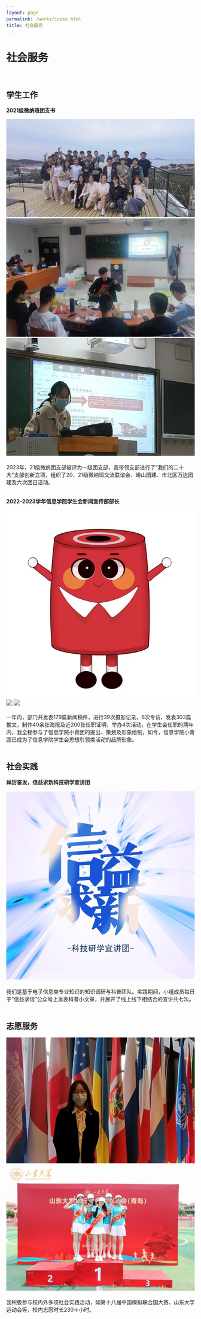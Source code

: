```yaml
---
layout: page
permalink: /works/index.html
title: 社会服务
---
```


# 社会服务
<br>

## 学生工作

**2021级微纳班团支书**<br>
<div class="third">
<img src="/images/tuanzhishu1.jpg">
<img src="/images/tuanzhishu2.jpg">
<img src="/images/tuanzhishu3.jpg">
</div>
<br>2023年，21级微纳团支部被评为一级团支部，我带领支部进行了“我们的二十大”支部创新立项，组织了20、21级微纳班交流联谊会、崂山团建、市北区万达团建及六次团日活动。<br><br>

**2022-2023学年信息学院学生会新闻宣传部部长**<br>
<div class="third">
<img src="/images/buzhang1.jpg">
<img src="/images/buzhang2.jpg">
<img src="/images/buzhang3.jpg">
</div>
<br>一年内，部门共发表179篇新闻稿件，进行39次摄影记录，6次专访，发表303篇推文，制作40余张海报及近200张任职证明，举办4次活动，在学生会任职的两年内，我全程参与了信息学院小青团的提出、策划及形象绘制，如今，信息学院小青团已成为了信息学院学生会思想引领类活动的品牌形象。<br><br>

## 社会实践

**踔厉奋发，信益求新科技研学宣讲团**
<div class="third">
<img src="/images/shehuishijian1.jpg">
</div>
<br>我们是基于电子信息类专业知识的知识调研与科普团队。实践期间，小组成员每日于“信益求信”公众号上发表科普小文章，并展开了线上线下相结合的宣讲共七次。<br><br>

## 志愿服务


<div class="third">
<img src="/images/zhiyuan1.jpg">
<img src="/images/zhiyuan2.jpg">
</div>
<br>我积极参与校内外多项社会实践活动，如第十八届中国模拟联合国大赛、山东大学运动会等，校内志愿时长230＋小时。
<br>
